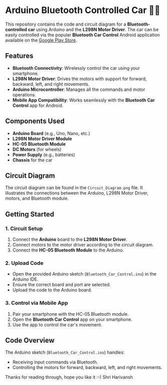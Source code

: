 # Arduino Bluetooth Controlled Car 🚗📱

This repository contains the code and circuit diagram for a **Bluetooth-controlled car** using Arduino and the **L298N Motor Driver**. The car can be easily controlled via the popular **Bluetooth Car Control** Android application available on the [Google Play Store](https://play.google.com/store/apps/details?id=com.electro_tex.bluetoothcar&hl=en).

## Features
- **Bluetooth Connectivity**: Wirelessly control the car using your smartphone.
- **L298N Motor Driver**: Drives the motors with support for forward, backward, left, and right movements.
- **Arduino Microcontroller**: Manages all the commands and motor operations.
- **Mobile App Compatibility**: Works seamlessly with the **Bluetooth Car Control** app for Android.

## Components Used
- **Arduino Board** (e.g., Uno, Nano, etc.)
- **L298N Motor Driver Module**
- **HC-05 Bluetooth Module**
- **DC Motors** (for wheels)
- **Power Supply** (e.g., batteries)
- **Chassis** for the car

## Circuit Diagram
The circuit diagram can be found in the `Circuit_Diagram.png` file. It illustrates the connections between the Arduino, L298N Motor Driver, motors, and Bluetooth module.

## Getting Started

### 1. Circuit Setup
1. Connect the **Arduino** board to the **L298N Motor Driver**.
2. Connect motors to the motor driver according to the circuit diagram.
3. Connect the **HC-05 Bluetooth Module** to the Arduino.

### 2. Upload Code
- Open the provided Arduino sketch (`Bluetooth_Car_Control.ino`) in the Arduino IDE.
- Ensure the correct board and port are selected.
- Upload the code to the Arduino board.

### 3. Control via Mobile App
1. Pair your smartphone with the HC-05 Bluetooth module.
2. Open the **Bluetooth Car Control** app on your smartphone.
3. Use the app to control the car's movement.

## Code Overview
The Arduino sketch (`Bluetooth_Car_Control.ino`) handles:
- Receiving input commands via Bluetooth.
- Controlling the motors for forward, backward, left, and right movements.

Thanks for reading through, hope you like it :-)
Shri Harivansh
